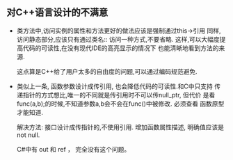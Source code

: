 ## 对C++语言设计的不满意

* 类方法中,访问实例的属性和方法更好的做法应该是强制通过this->引用
  同样,访问静态部分,应该只有通过类名:: 访问一种方式,不要省略.
  这样,可以大幅度提高代码的可读性,在没有现代IDE的高亮显示的情况下
  也能清晰地看到方法的来源.

  这点算是C++给了用户太多的自由度的问题,可以通过编码规范避免.


* 类似上一条, 函数参数设计成传引用, 也会降低代码的可读性.和C中只支持
  传递指针的方式想比,唯一的不同就是传引用时不可以传null_ptr, 但代价
  是看func(a,b);的时候,不知道参数a,b会不会在func()中被修改. 必须查看
  函数原型才能知道.

  解决方法: 接口设计成传指针的,不使用引用.
  增加函数属性描述, 明确值应该是not null.

  C#中有 out 和 ref ， 完全没有这个问题。
